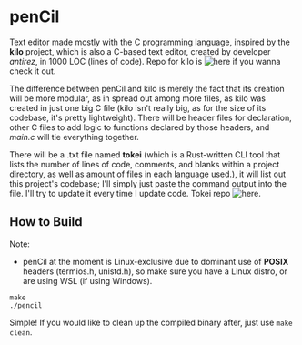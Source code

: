 # penCil

Text editor made mostly with the C programming language, inspired by the **kilo** project, which is also a C-based text editor, created by developer *antirez*, in 1000 LOC (lines of code).
Repo for kilo is ![here](https://github.com/antirez/kilo) if you wanna check it out.

The difference between penCil and kilo is merely the fact that its creation will be more modular, as in spread out among more files, as kilo was created in just one big C file (kilo isn't really big, as for the size of its codebase, it's pretty lightweight).
There will be header files for declaration, other C files to add logic to functions declared by those headers, and *main.c* will tie everything together.

There will be a .txt file named **tokei** (which is a Rust-written CLI tool that lists the number of lines of code, comments, and blanks within a project directory, as well as amount of files in each language used.),
it will list out this project's codebase; I'll simply just paste the command output into the file. I'll try to update it every time I update code.
Tokei repo ![here](https://github.com/XAMPPRocky/tokei).

## How to Build

Note:
- penCil at the moment is Linux-exclusive due to dominant use of **POSIX** headers (termios.h, unistd.h), so make sure you have a Linux distro, or are using WSL (if using Windows).

```
make
./pencil
```

Simple! If you would like to clean up the compiled binary after, just use ```make clean```.
